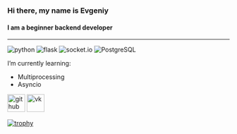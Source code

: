 ### Hi there, my name is Evgeniy
#### I am a beginner backend developer
***
![python](https://img.shields.io/badge/Python-3.8+-blue?style=flat&logo=python) ![flask](https://img.shields.io/badge/Flask-2.0+-blue?style=flat&logo=flask) ![socket.io](https://img.shields.io/badge/Socket.io-4.0%2B-blue?style=flat&logo=socket.io) ![PostgreSQL](https://img.shields.io/badge/PostgreSQL-12+-blue?style=flat&logo=PostgreSQL)

I’m currently learning:  
-  Multiprocessing 
-  Asyncio  
  
  
[<img src='https://cdn.jsdelivr.net/npm/simple-icons@3.0.1/icons/github.svg' alt='github' height='40'>](https://github.com/ShadowPriest)  [<img src='https://cdn.jsdelivr.net/npm/simple-icons@3.0.1/icons/vk.svg' alt='vk' height='40'>](https://vk.com/shadow_prist)  

[![trophy](https://github-profile-trophy.vercel.app/?username=ShadowPriest)](https://github.com/ryo-ma/github-profile-trophy)
